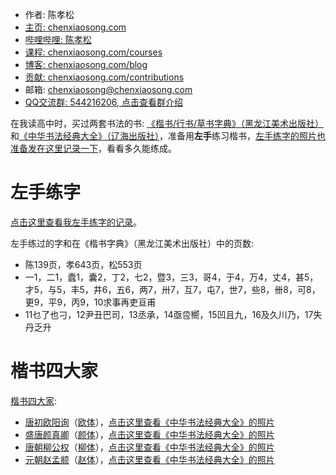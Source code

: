 <!-- sign begin -->
- 作者: 陈孝松
- [主页: chenxiaosong.com](https://chenxiaosong.com/)
- [哔哩哔哩: 陈孝松](https://chenxiaosong.com/bili)
- [课程: chenxiaosong.com/courses](https://chenxiaosong.com/courses.html)
- [博客: chenxiaosong.com/blog](https://chenxiaosong.com/blog.html)
- [贡献: chenxiaosong.com/contributions](https://chenxiaosong.com/contributions.html)
- 邮箱: <chenxiaosong@chenxiaosong.com>
- [QQ交流群: 544216206, 点击查看群介绍](https://chenxiaosong.com/q.html)

<!-- sign end -->
在我读高中时，买过两套书法的书: [《楷书/行书/草书字典》（黑龙江美术出版社）](https://gitee.com/chenxiaosonggitee/tmp/raw/master/calligraphy/book/book-01.jpg)和[《中华书法经典大全》（辽海出版社）](https://gitee.com/chenxiaosonggitee/tmp/raw/master/calligraphy/book/book-02.jpg)，准备用**左手**练习楷书，[左手练字的照片也准备发在这里记录一下](https://gitee.com/chenxiaosonggitee/blog/blob/master/src/blog-web/gitee/左手练字.md)，看看多久能练成。

# 左手练字

[点击这里查看我左手练字的记录](https://gitee.com/chenxiaosonggitee/blog/blob/master/src/blog-web/gitee/左手练字.md)。

左手练过的字和在《楷书字典》（黑龙江美术出版社）中的页数:

- 陈139页，孝643页，松553页
- 一1，二1，蠹1，囊2，丁2，七2，暨3，三3，哥4，于4，万4，丈4，甚5，才5，与5，丰5，井6，五6，两7，卅7，互7，屯7，世7，些8，卌8，可8，更9，平9，丙9，10求事再吏亘甫
- 11乜了也刁，12尹丑巴司，13丞承，14亟卺嚮，15凹且九，16及久川乃，17失丹乏升

# 楷书四大家

[楷书四大家](https://baike.baidu.com/item/%E6%A5%B7%E4%B9%A6%E5%9B%9B%E5%A4%A7%E5%AE%B6):

- [唐初欧阳询](https://baike.baidu.com/item/%E6%AC%A7%E9%98%B3%E8%AF%A2/481644)（[欧体](https://baike.baidu.com/item/%E6%AC%A7%E4%BD%93)），[点击这里查看《中华书法经典大全》的照片](https://gitee.com/chenxiaosonggitee/blog/blob/master/src/blog-web/gitee/欧阳询.md)
- [盛唐颜真卿](https://baike.baidu.com/item/%E9%A2%9C%E7%9C%9F%E5%8D%BF/66560)（[颜体](https://baike.baidu.com/item/%E9%A2%9C%E4%BD%93)），[点击这里查看《中华书法经典大全》的照片](https://gitee.com/chenxiaosonggitee/blog/blob/master/src/blog-web/gitee/颜真卿.md)
- [唐朝柳公权](https://baike.baidu.com/item/%E6%9F%B3%E5%85%AC%E6%9D%83/675302)（[柳体](https://baike.baidu.com/item/%E6%9F%B3%E4%BD%93)），[点击这里查看《中华书法经典大全》的照片](https://gitee.com/chenxiaosonggitee/blog/blob/master/src/blog-web/gitee/柳公权.md)
- [元朝赵孟𫖯](https://baike.baidu.com/item/%E8%B5%B5%E5%AD%9F%E9%A0%AB/6733919)（[赵体](https://baike.baidu.com/item/%E8%B5%B5%E4%BD%93)），[点击这里查看《中华书法经典大全》的照片](https://gitee.com/chenxiaosonggitee/blog/blob/master/src/blog-web/gitee/赵孟𫖯.md)
